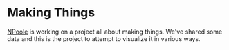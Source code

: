 Making Things
=============

[NPoole](https://github.com/NPoole) is working on a project all about making things. We've shared some data and this is the project to attempt to visualize it in various ways.